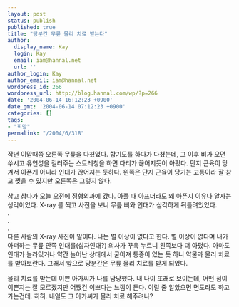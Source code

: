 ```yaml
---
layout: post
status: publish
published: true
title: "당분간 무릎 물리 치료 받는다"
author:
  display_name: Kay
  login: Kay
  email: iam@hannal.net
  url: ''
author_login: Kay
author_email: iam@hannal.net
wordpress_id: 266
wordpress_url: http://blog.hannal.com/wp/?p=266
date: '2004-06-14 16:12:23 +0900'
date_gmt: '2004-06-14 07:12:23 +0900'
categories: []
tags:
- "희망"
permalink: "/2004/6/318"
---
```

<p>작년 이맘때쯤 오른쪽 무릎을 다쳤었다. 합기도를 하다가 다쳤는데, 그 이후 비가 오면 쑤시고 유연성을 길러주는 스트레칭을 하면 다리가 끊어지듯이 아펐다. 단지 근육이 당겨서 아픈게 아니라 인대가 끊어지는 듯하다. 왼쪽은 단지 근육이 당기는 고통이라 잘 참고 찢을 수 있지만 오른쪽은 그렇지 않다.</p>
<p>참고 참다가 오늘 오전에 정형외과에 갔다. 아플 때 아프더라도 왜 아픈지 이유나 알자는 생각이었다. X-ray 를 찍고 사진을 보니 무릎 뼈와 인대가 심각하게 뒤틀려있었다.<br />
.<br />
.<br />
.<br />
다른 사람의 X-ray 사진이 말이다. 나는 별 이상이 없다고 한다. 별 이상이 없다며 내가 아퍼하는 무릎 안쪽 인대를(십자인대?) 의사가 꾸욱 누르니 왼쪽보다 더 아펐다. 아마도 인대가 놀라있거나 약간 늘어난 상태에서 굳어져 통증이 있는 듯 하니 약물과 물리 치료를 받아보란다. 그래서 앞으로 당분간은 무릎 물리 치료를 받게 되었다.</p>
<p>물리 치료를 받는데 이쁜 아가씨가 나를 담당했다. 내 나이 또래로 보이는데, 어떤 점이 이쁜지는 잘 모르겠지만 어쨌건 이쁘다는 느낌이 든다. 이럴 줄 알았으면 면도라도 하고 가는건데. 히히. 내일도 그 아가씨가 물리 치료 해주려나?</p>
